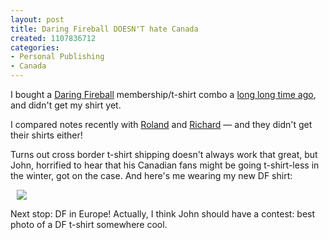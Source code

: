 ```yaml
--- 
layout: post
title: Daring Fireball DOESN'T hate Canada
created: 1107836712
categories: 
- Personal Publishing
- Canada
---
```

<p>I bought a <a href="http://www.daringfireball.net">Daring Fireball</a> membership/t-shirt combo a <a href="/node/1237">long long time ago</a>, and didn't get my shirt yet.</p>

<p>I compared notes recently with <a href="http://www.rolandtanglao.com">Roland</a> and <a href="http://www.justagwailo.com">Richard</a> — and they didn't get their shirts either!</p>

<p>Turns out cross border t-shirt shipping doesn't always work that great, but John, horrified to hear that his Canadian fans might be going t-shirt-less in the winter, got on the case. And here's me wearing my new DF shirt:</p>

<a href="http://www.flickr.com/photos/boris/4441016/" title="Boris in Daring Fireball T-shirt"><img src="http://photos4.flickr.com/4441016_7f02b6d363_m.jpg" border="0" hspace="10" /></a>

<p>Next stop: DF in Europe! Actually, I think John should have a contest: best photo of a DF t-shirt somewhere cool.</p>
